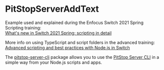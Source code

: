 # PitStopServerAddText
Example used and explained during the Enfocus Switch 2021 Spring Scripting training:  
[What's new in Switch 2021 Spring: scripting in detail](https://www.enfocus.com/en/learn/switch#scripting)

More info on using TypeScript and script folders in the advanced training:  
[Advanced scripting and best practices with Node.js in Switch](https://learning.enfocus.com/course/view.php?id=321)

The [pitstop-server-cli](https://www.npmjs.com/package/@enfocussw/pitstop-server-cli) package allows you to use the [PitStop Server CLI](https://www.enfocus.com/en/pitstop-server/cli) in a simple way from your Node.js scripts and apps.
